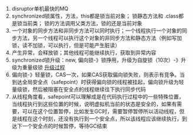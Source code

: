 1. disruptor单机最快的MQ
2. synchronized锁属性，方法，this都是锁当前对象； 锁静态方法和 .class都是锁当前类； 锁的方法调用父类方法，锁的还是当前对象
3. 一个对象的同步方法和非同步方法可以同时执行；一个线程执行一个对象的同步方法，另一个线程可以执行这个对象的非同步方法和静态方法（例如写加锁，读不加锁，可以执行，但是可能产生脏读）
4. 产生异常，会释放锁；其他线程可能继续执行，获取到异常内容
5. synchronized锁升级：new, 偏向锁-》锁挣用，升级为自旋锁（10次）-》升级为重量级锁  [升级过程](https://blog.csdn.net/zhoufanyang_china/article/details/54601311)
6. 偏向锁-》轻量锁，CAS一次，如果CAS获取偏向锁失败，则表示有竞争。当到达全局安全点（safepoint）时获得偏向锁的线程被挂起，偏向锁升级为轻量级锁，然后被阻塞在安全点的线程继续往下执行同步代码
7. 从线程角度看，safepoint可以理解成是在代码执行过程中的一些特殊位置，当线程执行到这些位置的时候，说明虚拟机当前的状态是安全的，如果有需要，可以在这个位置暂停，比如发生GC时，需要暂停暂停所以活动线程，但是线程在这个时刻，还没有执行到一个安全点，所以该线程应该继续执行，到达下一个安全点的时候暂停，等待GC结束
